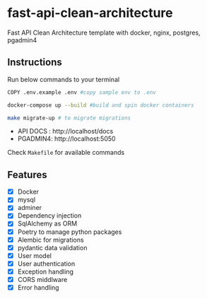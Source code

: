 # fast-api-clean-architecture

Fast API Clean Architecture template with docker, nginx, postgres, pgadmin4
<br/>

## Instructions

Run below commands to your terminal

```bash
COPY .env.example .env #copy sample env to .env
```

```bash
docker-compose up --build #build and spin docker containers
```

```bash
make migrate-up # to migrate migrations
```

- API DOCS : http://localhost/docs
- PGADMIN4: http://localhost:5050

Check `Makefile` for available commands

## Features

- [x] Docker
- [x] mysql
- [x] adminer
- [x] Dependency injection
- [x] SqlAlchemy as ORM
- [x] Poetry to manage python packages
- [x] Alembic for migrations
- [x] pydantic data validation
- [x] User model
- [x] User authentication
- [x] Exception handling
- [x] CORS middlware
- [x] Error handling
